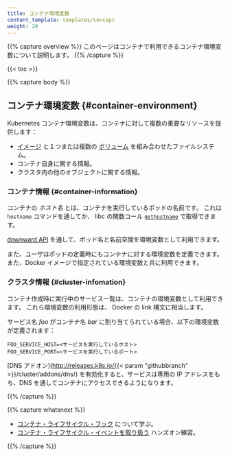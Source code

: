 ```yaml
---
title: コンテナ環境変数
content_template: templates/concept
weight: 20
---
```


{{% capture overview %}}
このページはコンテナで利用できるコンテナ環境変数について説明します。
{{% /capture %}}

{{< toc >}}

{{% capture body %}}

## コンテナ環境変数 {#container-environment}

Kubernetes コンテナ環境変数は、コンテナに対して複数の重要なリソースを提供します：

- [イメージ](/jp/docs/concepts/containers/images/) と１つまたは複数の [ボリューム](/jp/docs/concepts/storage/volumes/) を組み合わせたファイルシステム。
- コンテナ自身に関する情報。
- クラスタ内の他のオブジェクトに関する情報。

### コンテナ情報 {#container-information}

コンテナの *ホスト名* とは、コンテナを実行しているポッドの名前です。
これは `hostname` コマンドを通してか、 libc の関数コール [`gethostname`](http://man7.org/linux/man-pages/man2/gethostname.2.html) で取得できます。

[downward API](/jp/docs/tasks/inject-data-application/downward-api-volume-expose-pod-information/) を通して、ポッド名と名前空間を環境変数として利用できます。

また、ユーザはポッドの定義時にもコンテナに対する環境変数を定義できます。
また、Docker イメージで指定されている環境変数と共に利用できます。

### クラスタ情報 {#cluster-infomation}

コンテナ作成時に実行中のサービス一覧は、コンテナの環境変数として利用できます。
これら環境変数の利用形態は、 Docker の link 構文に相当します。

サービス名 *foo*  がコンテナ名 *bar* に割り当てられている場合、以下の環境変数が定義されます：

```shell
FOO_SERVICE_HOST=<サービスを実行しているホスト>
FOO_SERVICE_PORT=<サービスを実行しているポート>
```

[DNS アドオン](http://releases.k8s.io/{{< param "githubbranch" >}}/cluster/addons/dns/) を有効化すると、サービスは専用の IP アドレスをもち、DNS を通してコンテナにアクセスできるようになります。

{{% /capture %}}

{{% capture whatsnext %}}

* [コンテナ・ライフサイクル・フック](/jp/docs/concepts/containers/container-lifecycle-hooks/) について学ぶ。
* [コンテナ・ライフサイクル・イベントを取り扱う](/docs/tasks/configure-pod-container/attach-handler-lifecycle-event/) ハンズオン練習。


{{% /capture %}}


